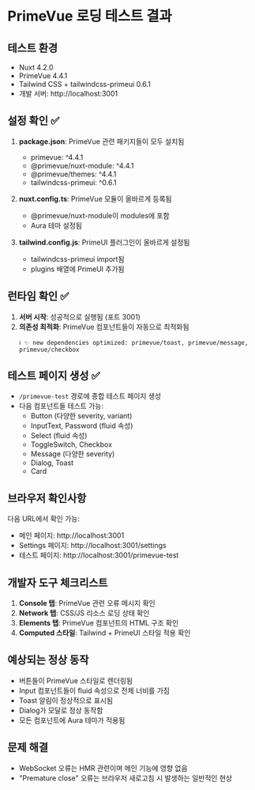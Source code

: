 # PrimeVue 로딩 테스트 결과

## 테스트 환경
- Nuxt 4.2.0
- PrimeVue 4.4.1
- Tailwind CSS + tailwindcss-primeui 0.6.1
- 개발 서버: http://localhost:3001

## 설정 확인 ✅
1. **package.json**: PrimeVue 관련 패키지들이 모두 설치됨
   - primevue: ^4.4.1
   - @primevue/nuxt-module: ^4.4.1
   - @primevue/themes: ^4.4.1
   - tailwindcss-primeui: ^0.6.1

2. **nuxt.config.ts**: PrimeVue 모듈이 올바르게 등록됨
   - @primevue/nuxt-module이 modules에 포함
   - Aura 테마 설정됨

3. **tailwind.config.js**: PrimeUI 플러그인이 올바르게 설정됨
   - tailwindcss-primeui import됨
   - plugins 배열에 PrimeUI 추가됨

## 런타임 확인 ✅
1. **서버 시작**: 성공적으로 실행됨 (포트 3001)
2. **의존성 최적화**: PrimeVue 컴포넌트들이 자동으로 최적화됨
   ```
   ℹ ✨ new dependencies optimized: primevue/toast, primevue/message, primevue/checkbox
   ```

## 테스트 페이지 생성 ✅
- `/primevue-test` 경로에 종합 테스트 페이지 생성
- 다음 컴포넌트들 테스트 가능:
  - Button (다양한 severity, variant)
  - InputText, Password (fluid 속성)
  - Select (fluid 속성)
  - ToggleSwitch, Checkbox
  - Message (다양한 severity)
  - Dialog, Toast
  - Card

## 브라우저 확인사항
다음 URL에서 확인 가능:
- 메인 페이지: http://localhost:3001
- Settings 페이지: http://localhost:3001/settings  
- 테스트 페이지: http://localhost:3001/primevue-test

## 개발자 도구 체크리스트
1. **Console 탭**: PrimeVue 관련 오류 메시지 확인
2. **Network 탭**: CSS/JS 리소스 로딩 상태 확인
3. **Elements 탭**: PrimeVue 컴포넌트의 HTML 구조 확인
4. **Computed 스타일**: Tailwind + PrimeUI 스타일 적용 확인

## 예상되는 정상 동작
- 버튼들이 PrimeVue 스타일로 렌더링됨
- Input 컴포넌트들이 fluid 속성으로 전체 너비를 가짐
- Toast 알림이 정상적으로 표시됨
- Dialog가 모달로 정상 동작함
- 모든 컴포넌트에 Aura 테마가 적용됨

## 문제 해결
- WebSocket 오류는 HMR 관련이며 메인 기능에 영향 없음
- "Premature close" 오류는 브라우저 새로고침 시 발생하는 일반적인 현상